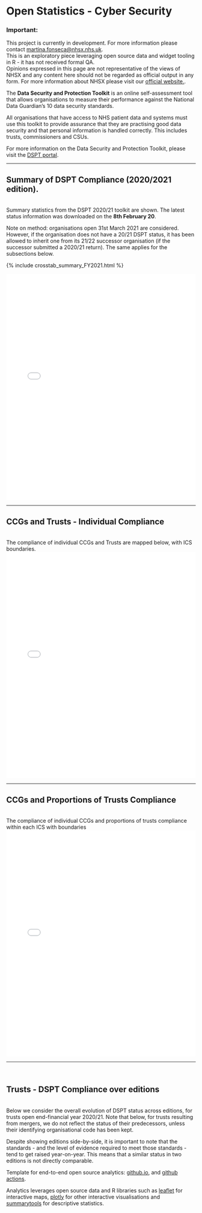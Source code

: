 <script src="https://cdn.plot.ly/plotly-latest.min.js"></script>

# Open Statistics - Cyber Security
<!---
{% include update.html %}

<div class="nhsuk-warning-callout">
  <h3 class="nhsuk-warning-callout__label">
    Important<span class="nhsuk-u-visually-hidden">:</span>
  </h3>
  <p>This project is currently in development. For more information please contact <a
                class="nhsuk-footer__list-item-link"
                href="{{ site.github.owner_url }}"
                >{{ site.github.owner_name }}</a>
   </p>
</div>
-->

<div class="nhsuk-warning-callout">
  <h3 class="nhsuk-warning-callout__label">
    Important<span class="nhsuk-u-visually-hidden">:</span>
  </h3>
  <p>This project is currently in development. For more information please contact <a href="mailto:martina.fonseca@nhsx.nhs.uk">martina.fonseca@nhsx.nhs.uk</a>. <br>This is an exploratory piece leveraging open source data and widget tooling in R - it has not received formal QA. <br>Opinions expressed in this page are not representative of the views of NHSX and any content here should not be regarded as official output in any form. For more information about NHSX please visit our <a href="https://www.nhsx.nhs.uk/">official website.</a>.
   </p>
</div>

The <b>Data Security and Protection Toolkit</b> is an online self-assessment tool that allows organisations to measure their performance against the National Data Guardian’s 10 data security standards.

All organisations that have access to NHS patient data and systems must use this toolkit to provide assurance that they are practising good data security and that personal information is handled correctly. This includes trusts, commissioners and CSUs.

For more information on the Data Security and Protection Toolkit, please visit the <a href="https://www.dsptoolkit.nhs.uk/">DSPT portal</a>.

<hr class="nhsuk-u-margin-top-0 nhsuk-u-margin-bottom-6">

## Summary of DSPT Compliance (2020/2021 edition).
<br>
Summary statistics from the DSPT 2020/21 toolkit are shown. The latest status information was downloaded on the <b>8th February 20</b>.

Note on method: organisations open 31st March 2021 are considered. However, if the organisation does not have a 20/21 DSPT status, it has been allowed to inherit one from its 21/22 successor organisation (if the successor submitted a 2020/21 return). The same applies for the subsections below.

<!---
# <iframe src="https://nhsx.github.io/open-cyber/myplotly.html" height="600px" width="100%" style="border:none;"></iframe>
-->

{% include crosstab_summary_FY2021.html %}

<iframe src="barchart_summary_FY2021_w.html" height="600px" width="100%" style="border:none;"></iframe>

<hr class="nhsuk-u-margin-top-0 nhsuk-u-margin-bottom-6">


## CCGs and Trusts - Individual Compliance
<br>
The compliance of individual CCGs and Trusts are mapped below, with ICS boundaries.

<iframe src="chloropleth_DSPT_CCG_Trusts.html" height="600px" width="100%" style="border:none;"></iframe>

<hr class="nhsuk-u-margin-top-0 nhsuk-u-margin-bottom-6">


## CCGs and Proportions of Trusts Compliance
<br>
The compliance of individual CCGs and proportions of trusts compliance within each ICS with boundaries
<iframe src="chloropleth_DSPT_Region_piecharts" height="600px" width="100%" style="border:none;"></iframe>

<hr class="nhsuk-u-margin-top-0 nhsuk-u-margin-bottom-6">

</br>

## Trusts - DSPT Compliance over editions
<br>
Below we consider the overall evolution of DSPT status across editions, for trusts open end-financial year 2020/21.
Note that below, for trusts resulting from mergers, we do not reflect the status of their predecessors, unless their identifying organisational code has been kept.

Despite showing editions side-by-side, it is important to note that the standards - and the level of evidence required to meet those standards - tend to get raised year-on-year. This means that a similar status in two editions is not directly comparable.










Template for end-to-end open source analytics: [github.io](https://pages.github.com/), and [github actions](https://github.com/features/actions).

Analytics leverages open source data and R libraries such as [leaflet](https://cran.r-project.org/web/packages/leaflet/index.html) for interactive maps, [plotly](https://plotly.com/r/) for other interactive visualisations and [summarytools](https://cran.r-project.org/web/packages/summarytools/vignettes/introduction.html) for descriptive statistics.
